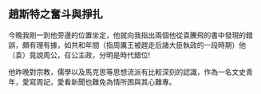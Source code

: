 ## 趙斯特之奮斗與掙扎
今晚我剛一到他旁邊的位置坐定，他就向我指出兩個他從袁騰飛的書中發現的錯誤，頗有理有據，如共和年間（指周厲王被趕走后諸大臣執政的一段時期）他（袁）竟說周公，召公主政，分明是時代錯位!

他昨晚對宗教，儒學以及馬克思等思想流派有比較深刻的認識，作為一名文史青年，愛寫周記，愛看新聞也難免為情所困與其心難專。
